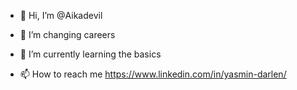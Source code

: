 - 👋 Hi, I’m @Aikadevil
- 👀 I’m changing careers
- 🌱 I’m currently learning the basics

- 📫 How to reach me https://www.linkedin.com/in/yasmin-darlen/

<!---
Aikadevil/Aikadevil is a ✨ special ✨ repository because its `README.md` (this file) appears on your GitHub profile.
You can click the Preview link to take a look at your changes.
--->
